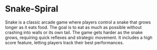 # Snake-Spiral
Snake is a classic arcade game where players control a snake that grows longer as it eats food. The goal is to eat as much as possible without crashing into walls or its own tail. The game gets harder as the snake grows, requiring quick reflexes and strategic movement. It includes a high score feature, letting players track their best performances.
